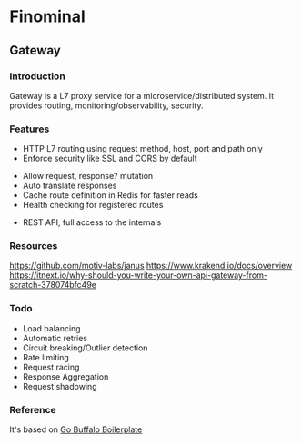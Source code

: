 # Finominal

## Gateway

### Introduction
Gateway is a L7 proxy service for a microservice/distributed system. It provides routing, monitoring/observability, security. 

### Features
- HTTP L7 routing using request method, host, port and path only
- Enforce security like SSL and CORS by default
+ Allow request, response? mutation
+ Auto translate responses
+ Cache route definition in Redis for faster reads
+ Health checking for registered routes
- REST API, full access to the internals

### Resources
https://github.com/motiv-labs/janus
https://www.krakend.io/docs/overview
https://itnext.io/why-should-you-write-your-own-api-gateway-from-scratch-378074bfc49e

### Todo
- Load balancing
- Automatic retries
- Circuit breaking/Outlier detection
- Rate limiting 
- Request racing
- Response Aggregation
- Request shadowing
### Reference
It's based on [Go Buffalo Boilerplate](https://github.com/chsqur/boilerplate-go)

